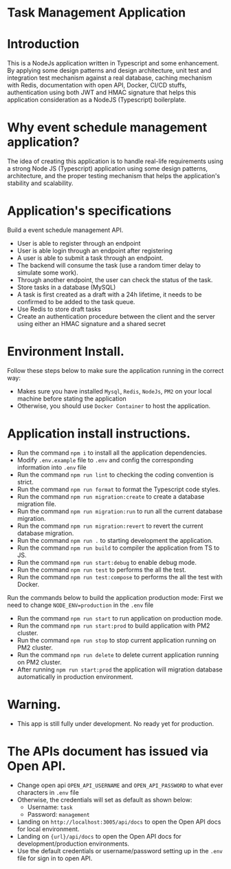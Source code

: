 # Task Management Application

# Introduction

This is a NodeJs application written in Typescript and some enhancement. By applying some design patterns and design architecture, unit test and integration test mechanism against a real database, caching mechanism with Redis, documentation with open API, Docker, CI/CD stuffs, authentication using both JWT and HMAC signature that helps this application consideration as a NodeJS (Typescript) boilerplate.

# Why event schedule management application?

The idea of creating this application is to handle real-life requirements using a strong Node JS (Typescript) application using some design patterns, architecture, and the proper testing mechanism that helps the application's stability and scalability.

# Application's specifications

Build a event schedule management API.

- User is able to register through an endpoint
- User is able login through an endpoint after registering
- A user is able to submit a task through an endpoint.
- The backend will consume the task (use a random timer delay to simulate some work).
- Through another endpoint, the user can check the status of the task.
- Store tasks in a database (MySQL)
- A task is first created as a draft with a 24h lifetime, it needs to be confirmed to be added to the task queue.
- Use Redis to store draft tasks
- Create an authentication procedure between the client and the server using either an HMAC signature and a shared secret

# Environment Install.

Follow these steps below to make sure the application running in the correct way:

- Makes sure you have installed `Mysql`, `Redis`, `NodeJs`, `PM2` on your local machine before stating the application
- Otherwise, you should use `Docker Container` to host the application.

# Application install instructions.

- Run the command `npm i` to install all the application dependencies.
- Modify `.env.example` file to `.env` and config the corresponding information into `.env` file
- Run the command `npm run lint` to checking the coding convention is strict.
- Run the command `npm run format` to format the Typescript code styles.
- Run the command `npm run migration:create` to create a database migration file.
- Run the command `npm run migration:run` to run all the current database migration.
- Run the command `npm run migration:revert` to revert the current database migration.
- Run the command `npm run .` to starting development the application.
- Run the command `npm run build` to compiler the application from TS to JS.
- Run the command `npm run start:debug` to enable debug mode.
- Run the command `npm run test` to performs the all the test.
- Run the command `npm run test:compose` to performs the all the test with Docker.

Run the commands below to build the application production mode:
First we need to change `NODE_ENV=production` in the `.env` file

- Run the command `npm run start` to run application on production mode.
- Run the command `npm run start:prod` to build application with PM2 cluster.
- Run the command `npm run stop` to stop current application running on PM2 cluster.
- Run the command `npm run delete` to delete current application running on PM2 cluster.
- After running `npm run start:prod` the application will migration database automatically in production environment.

# Warning.
- This app is still fully under development. No ready yet for production.
<!-- Run the application in Docker Environment:

- Make sure your local machine has been installed the Docker container.
- Run the command `docker-compose up` to starting development the application.
- Run the command `docker-compose down` to stop development the application.
- Run the command `docker-compose up --build` to rebuild the application.
- Run the command `docker-compose up -d` to build the application in the background.
  Note\*: There are some other docker command need to hand on by your self. -->

# The APIs document has issued via Open API.

- Change open api `OPEN_API_USERNAME` and `OPEN_API_PASSWORD` to what ever characters in `.env` file
- Otherwise, the credentials will set as default as shown below:
  - Username: `task`
  - Password: `management`
- Landing on `http://localhost:3005/api/docs` to open the Open API docs for local environment.
- Landing on `{url}/api/docs` to open the Open API docs for development/production environments.
- Use the default credentials or username/password setting up in the `.env` file
  for sign in to open API.
